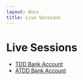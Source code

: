 ```yaml
---
layout: docs
title: Live Sessions
---
```


# Live Sessions

* [TDD Bank Account]()
* [ATDD Bank Account]()